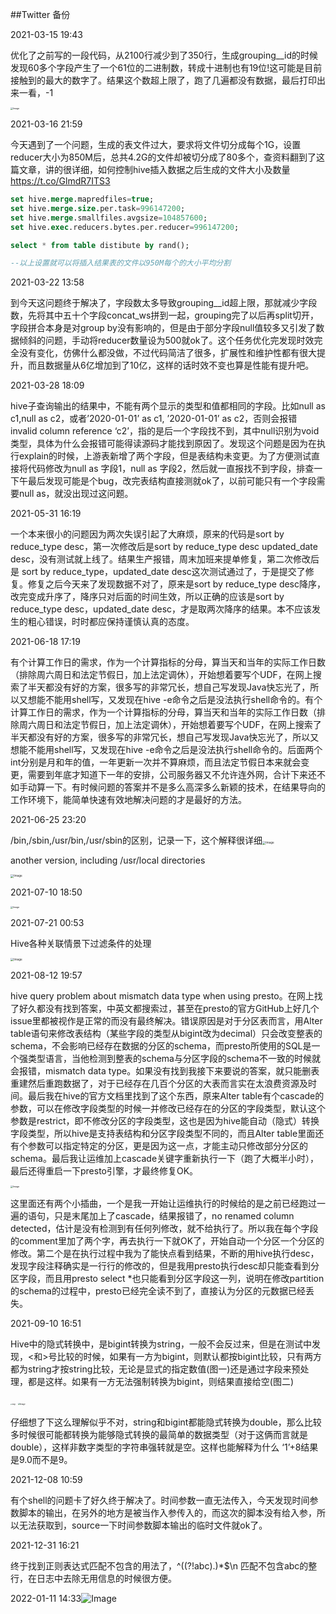 ##Twitter 备份

2021-03-15 19:43 

优化了之前写的一段代码，从2100行减少到了350行，生成grouping__id的时候发现60多个字段产生了一个61位的二进制数，转成十进制也有19位!这可能是目前接触到的最大的数字了。结果这个数超上限了，跑了几遍都没有数据，最后打印出来一看，-1

<img src="assets/EwhJTxLVkAAPWyQ.jpeg" alt="Image" style="zoom: 25%;" />	



2021-03-16 21:59 

今天遇到了一个问题，生成的表文件过大，要求将文件切分成每个1G，设置reducer大小为850M后，总共4.2G的文件却被切分成了80多个，查资料翻到了这篇文章，讲的很详细，如何控制hive插入数据之后生成的文件大小及数量 https://t.co/GlmdR7ITS3

```sql
set hive.merge.mapredfiles=true;
set hive.merge.size.per.task=996147200;
set hive.merge.smallfiles.avgsize=104857600;
set hive.exec.reducers.bytes.per.reducer=996147200;

select * from table distibute by rand();

--以上设置就可以将插入结果表的文件以950M每个的大小平均分割
```



2021-03-22 13:58  

到今天这问题终于解决了，字段数太多导致grouping__id超上限，那就减少字段数，先将其中五十个字段concat_ws拼到一起，grouping完了以后再split切开，字段拼合本身是对group by没有影响的，但是由于部分字段null值较多又引发了数据倾斜的问题，手动将reducer数量设为500就ok了。这个任务优化完发现时效完全没有变化，仿佛什么都没做，不过代码简洁了很多，扩展性和维护性都有很大提升，而且数据量从6亿增加到了10亿，这样的话时效不变也算是性能有提升吧。



2021-03-28 18:09

hive子查询输出的结果中，不能有两个显示的类型和值都相同的字段。比如null as c1,null as c2，或者’2020-01-01’ as c1, ’2020-01-01’ as c2，否则会报错 invalid column reference ‘c2’，指的是后一个字段找不到，其中null识别为void类型，具体为什么会报错可能得读源码才能找到原因了。发现这个问题是因为在执行explain的时候，上游表新增了两个字段，但是表结构未变更。为了方便测试直接将代码修改为null as 字段1，null as 字段2，然后就一直报找不到字段，排查一下午最后发现可能是个bug，改完表结构直接测就ok了，以前可能只有一个字段需要null as，就没出现过这问题。



2021-05-31 16:19

一个本来很小的问题因为两次失误引起了大麻烦，原来的代码是sort by reduce_type desc，第一次修改后是sort by reduce_type desc updated_date desc，没有测试就上线了。结果生产报错，周末加班来提单修复，第二次修改后是 sort by reduce_type，updated_date desc这次测试通过了，于是提交了修复。修复之后今天来了发现数据不对了，原来是sort by reduce_type desc降序，改完变成升序了，降序只对后面的时间生效，所以正确的应该是sort by reduce_type desc，updated_date desc，才是取两次降序的结果。本不应该发生的粗心错误，时时都应保持谨慎认真的态度。



2021-06-18 17:19

有个计算工作日的需求，作为一个计算指标的分母，算当天和当年的实际工作日数（排除周六周日和法定节假日，加上法定调休），开始想着要写个UDF，在网上搜索了半天都没有好的方案，很多写的非常冗长，想自己写发现Java快忘光了，所以又想能不能用shell写，又发现在hive -e命令之后是没法执行shell命令的。有个计算工作日的需求，作为一个计算指标的分母，算当天和当年的实际工作日数（排除周六周日和法定节假日，加上法定调休），开始想着要写个UDF，在网上搜索了半天都没有好的方案，很多写的非常冗长，想自己写发现Java快忘光了，所以又想能不能用shell写，又发现在hive -e命令之后是没法执行shell命令的。后面两个int分别是月和年的值，一年更新一次并不算麻烦，而且法定节假日本来就会变更，需要到年底才知道下一年的安排，公司服务器又不允许连外网，合计下来还不如手动算一下。有时候问题的答案并不是多么高深多么新颖的技术，在结果导向的工作环境下，能简单快速有效地解决问题的才是最好的方法。



2021-06-25 23:20

/bin,/sbin,/usr/bin,/usr/sbin的区别，记录一下，这个解释很详细<img src="assets/E4vNQuFUcAYE9Fu.png" alt="Image" style="zoom: 33%;" />	

another version, including /usr/local directories

<img src="assets/E4vWYFVVoAMNcln.jpeg" alt="Image" style="zoom: 33%;" />	



2021-07-10 18:50

<img src="assets/E57fXkxVEAA7EEz.jpeg" alt="Image" style="zoom: 25%;" />	



2021-07-21 00:53

Hive各种关联情景下过滤条件的处理

<img src="assets/E6wSKdIVEAE5ZcF.png" alt="Image" style="zoom:33%;" />	



2021-08-12 19:57

hive query problem about mismatch data type when using presto。在网上找了好久都没有找到答案，中英文都搜索过，甚至在presto的官方GitHub上好几个issue里都被视作是正常的而没有最终解决。错误原因是对于分区表而言，用Alter table语句来修改表结构（某些字段的类型从bigint改为decimal）只会改变整表的schema，不会影响已经存在数据的分区的schema，而presto所使用的SQL是一个强类型语言，当他检测到整表的schema与分区字段的schema不一致的时候就会报错，mismatch data type。如果没有找到我接下来要说的答案，就只能删表重建然后重跑数据了，对于已经存在几百个分区的大表而言实在太浪费资源及时间。最后我在hive的官方文档里找到了这个东西，原来Alter table有个cascade的参数，可以在修改字段类型的时候一并修改已经存在的分区的字段类型，默认这个参数是restrict，即不修改分区的字段类型，这也是因为hive能自动（隐式）转换字段类型，所以hive是支持表结构和分区字段类型不同的，而且Alter table里面还有个参数可以指定特定的分区，更是因为这一点，才能主动只修改部分分区的schema。最后我让运维加上cascade关键字重新执行一下（跑了大概半小时），最后还得重启一下presto引擎，才最终修复OK。

<img src="assets/E8lsVylVcAINieL.jpeg" alt="Image" style="zoom: 25%;" />	

这里面还有两个小插曲，一个是我一开始让运维执行的时候给的是之前已经跑过一遍的语句，只是末尾加上了cascade，结果报错了，no renamed column detected，估计是没有检测到有任何列修改，就不给执行了。所以我在每个字段的comment里加了两个字，再去执行一下就OK了，开始自动一个分区一个分区的修改。第二个是在执行过程中我为了能快点看到结果，不断的用hive执行desc，发现字段注释确实是一行行的修改的，但是我用presto执行desc却只能查看到分区字段，而且用presto select *也只能看到分区字段这一列，说明在修改partition的schema的过程中，presto已经完全读不到了，直接认为分区的元数据已经丢失。



2021-09-10 16:51

Hive中的隐式转换中，是bigint转换为string，一般不会反过来，但是在测试中发现，<和>号比较的时候，如果有一方为bigint，则默认都按bigint比较，只有两方都为string才按string比较，无论是显式的指定数值(图一)还是通过字段来预处理，都是这样。如果有一方无法强制转换为bigint，则结果直接给空(图二)

<img src="assets/E-6WXrNVUAkKRWk.jpeg" alt="Image" style="zoom: 15%;" />	<img src="assets/E-6WbR7VIAEUAtl.jpeg" alt="Image" style="zoom:20%;" />	

仔细想了下这么理解似乎不对，string和bigint都能隐式转换为double，那么比较多时候很可能都转换为能够隐式转换的最简单的数据类型（对于这俩而言就是double），这样非数字类型的字符串强转就是空。这样也能解释为什么 ‘1’+8结果是9.0而不是9。



2021-12-08 10:59

有个shell的问题卡了好久终于解决了。时间参数一直无法传入，今天发现时间参数脚本的输出，在另外的地方是被当作入参传入的，而这次的脚本没有给入参，所以无法获取到，source一下时间参数脚本输出的临时文件就ok了。



2021-12-31 16:21

终于找到正则表达式匹配不包含的用法了，^((?!abc).)*$\n  匹配不包含abc的整行，在日志中去除无用信息的时候很方便。



2022-01-11 14:33![Image](assets/FIzSkWgVUAIKehr.jpeg)
